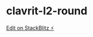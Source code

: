 # clavrit-l2-round

[Edit on StackBlitz ⚡️](https://stackblitz.com/edit/angular-components-demo-s8l2ag)